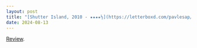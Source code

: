 ```yaml
---
layout: post
title: "[Shutter Island, 2010 - ★★★★½](https://letterboxd.com/pavlesap/film/shutter-island/)"
date: 2024-08-13
---
```


[Review](https://letterboxd.com/pavlesap/film/shutter-island/).
